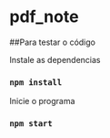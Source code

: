 # pdf_note
##Para testar o código

 Instale as dependencias
### `npm install`
Inicie o programa
### `npm start`
